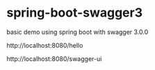 # spring-boot-swagger3
basic demo using spring boot with swagger 3.0.0

http://localhost:8080/hello

http://localhost:8080/swagger-ui
